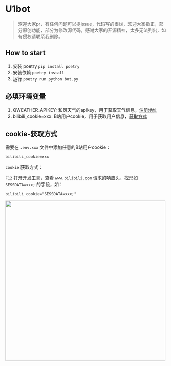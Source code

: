 # U1bot
> 欢迎大家pr，有任何问题可以提issue，代码写的很烂，欢迎大家指正，部分原创功能，部分为修改源代码，感谢大家的开源精神，太多无法列出，如有侵权请联系我删除。

## How to start

1. 安装 poetry `pip install poetry`
2. 安装依赖 `poetry install`
3. 运行 `poetry run python bot.py`

## 必填环境变量

1. QWEATHER_APIKEY: 和风天气的apikey，用于获取天气信息，[注册地址](https://dev.qweather.com/)
2. bilibili_cookie=xxx: B站用户cookie，用于获取用户信息，[获取方式](##cookie-获取方式)

## cookie-获取方式
需要在 `.env.xxx` 文件中添加任意的B站用户cookie：

```
bilibili_cookie=xxx
```

`cookie` 获取方式：

`F12` 打开开发工具，查看 `www.bilibili.com` 请求的响应头，找形如 `SESSDATA=xxx;` 的字段，如：

```
bilibili_cookie="SESSDATA=xxx;"
```

<div align="left">
  <img src="https://s2.loli.net/2022/07/19/AIBmd2Z9V5YwlkF.png" width="500" />
</div>
